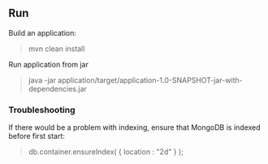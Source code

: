 
## Run

Build an application:

> mvn clean install

Run application from jar

> java -jar application/target/application-1.0-SNAPSHOT-jar-with-dependencies.jar



### Troubleshooting

If there would be a problem with indexing, ensure that MongoDB is indexed before first start:

> db.container.ensureIndex( { location : "2d" } );

